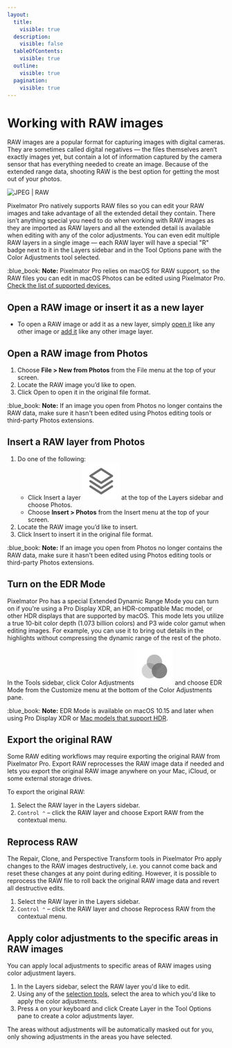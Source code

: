 ```yaml
---
layout:
  title:
    visible: true
  description:
    visible: false
  tableOfContents:
    visible: true
  outline:
    visible: true
  pagination:
    visible: true
---
```


# Working with RAW images

RAW images are a popular format for capturing images with digital cameras. They are sometimes called digital negatives — the files themselves aren’t exactly images yet, but contain a lot of information captured by the camera sensor that has everything needed to create an image. Because of the extended range data, shooting RAW is the best option for getting the most out of your photos.

![JPEG | RAW](../.gitbook/assets/Pixelmator-Pro\_Working-with-RAW-images.png)

Pixelmator Pro natively supports RAW files so you can edit your RAW images and take advantage of all the extended detail they contain. There isn’t anything special you need to do when working with RAW images as they are imported as RAW layers and all the extended detail is available when editing with any of the color adjustments. You can even edit multiple RAW layers in a single image — each RAW layer will have a special "R" badge next to it in the Layers sidebar and in the Tool Options pane with the Color Adjustments tool selected.

:blue\_book: **Note:** Pixelmator Pro relies on macOS for RAW support, so the RAW files you can edit in macOS Photos can be edited using Pixelmator Pro. [Check the list of supported devices.](https://pixelmatorteam.notion.site/Digital-camera-RAW-formats-supported-by-Photomator-and-Pixelmator-Pro-0075ed0c90dc40f399f7c05e1b9477ff)

## Open a RAW image or insert it as a new layer

* To open a RAW image or add it as a new layer, simply [open it](../open-an-image.md) like any other image or [add it](../work-with-layers/create-layers.md) like any other image layer.

## Open a RAW image from Photos

1. Choose **File > New from Photos** from the File menu at the top of your screen.
2. Locate the RAW image you’d like to open.
3. Click Open to open it in the original file format.

:blue\_book: **Note:** If an image you open from Photos no longer contains the RAW data, make sure it hasn't been edited using Photos editing tools or third-party Photos extensions.

## Insert a RAW layer from Photos

1. Do one of the following:
   * Click Insert a layer <img src="../.gitbook/assets/Layer.png" alt="" data-size="line"> at the top of the Layers sidebar and choose Photos.
   * Choose **Insert > Photos** from the Insert menu at the top of your screen.
2. Locate the RAW image you’d like to insert.
3. Click Insert to insert it in the original file format.

:blue\_book: **Note:** If an image you open from Photos no longer contains the RAW data, make sure it hasn't been edited using Photos editing tools or third-party Photos extensions.

## Turn on the EDR Mode

Pixelmator Pro has a special Extended Dynamic Range Mode you can turn on if you're using a Pro Display XDR, an HDR-compatible Mac model, or other HDR displays that are supported by macOS. This mode lets you utilize a true 10-bit color depth (1.073 billion colors) and P3 wide color gamut when editing images. For example, you can use it to bring out details in the highlights without compressing the dynamic range of the rest of the photo.

In the Tools sidebar, click Color Adjustments <img src="../.gitbook/assets/Color-Adjustments.png" alt="" data-size="line"> and choose EDR Mode from the Customize menu at the bottom of the Color Adjustments pane.

:blue\_book: **Note:** EDR Mode is available on macOS 10.15 and later when using Pro Display XDR or [Mac models that support HDR](https://support.apple.com/en-us/102205).

## Export the original RAW

Some RAW editing workflows may require exporting the original RAW from Pixelmator Pro. Export RAW reprocesses the RAW image data if needed and lets you export the original RAW image anywhere on your Mac, iCloud, or some external storage drives.

To export the original RAW:

1. Select the RAW layer in the Layers sidebar.
2. `Control ⌃` – click the RAW layer and choose Export RAW from the contextual menu.

## Reprocess RAW

The Repair, Clone, and Perspective Transform tools in Pixelmator Pro apply changes to the RAW images destructively, i.e. you cannot come back and reset these changes at any point during editing. However, it is possible to reprocess the RAW file to roll back the original RAW image data and revert all destructive edits.

1. Select the RAW layer in the Layers sidebar.
2. `Control ⌃` – click the RAW layer and choose Reprocess RAW from the contextual menu.

## Apply color adjustments to the specific areas in RAW images

You can apply local adjustments to specific areas of RAW images using color adjustment layers.

1. In the Layers sidebar, select the RAW layer you'd like to edit.
2. Using any of the [selection tools](../make-selections/), select the area to which you'd like to apply the color adjustments.
3. Press `A` on your keyboard and click Create Layer in the Tool Options pane to create a color adjustments layer.

The areas without adjustments will be automatically masked out for you, only showing adjustments in the areas you have selected.
